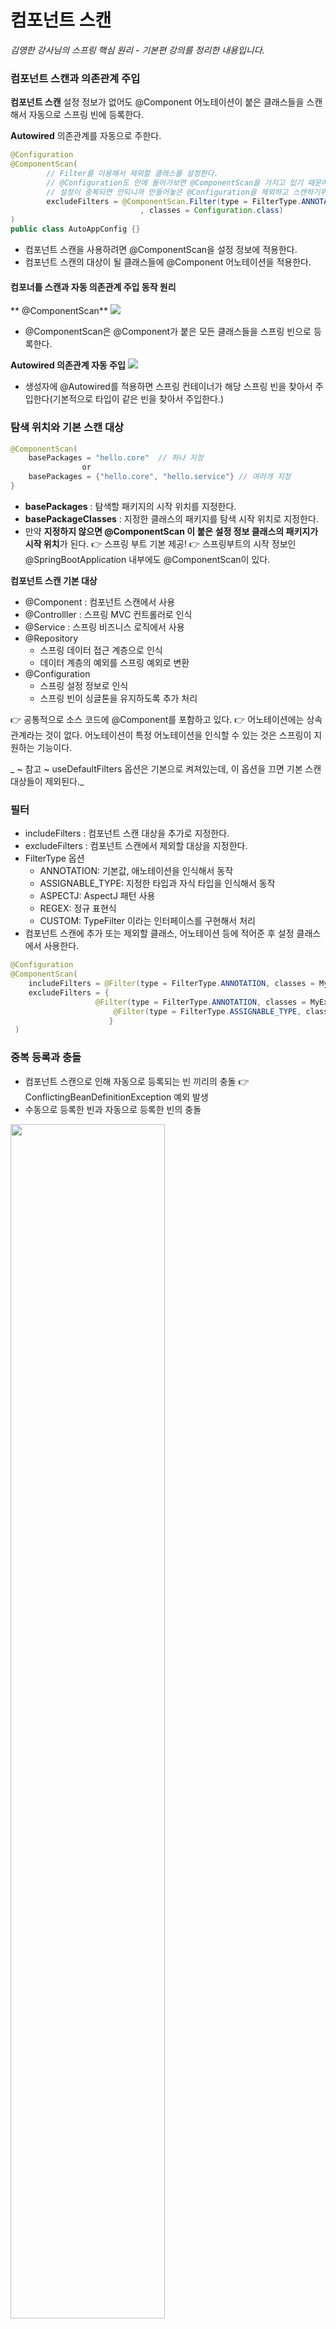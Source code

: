 # 컴포넌트 스캔

_김영한 강사님의 스프링 핵심 원리 - 기본편 강의를 정리한 내용입니다._

### 컴포넌트 스캔과 의존관계 주입

**컴포넌트 스캔**
설정 정보가 없어도 @Component 어노테이션이 붙은 클래스들을 스캔해서 자동으로 스프링 빈에 등록한다.

**Autowired**
의존관계를 자동으로 주한다.

```java
@Configuration
@ComponentScan(
        // Filter를 이용해서 제외할 클래스를 설정한다.
        // @Configuration도 안에 들어가보면 @ComponentScan을 가지고 있기 때문에 스캔 대상!
        // 설정이 중복되면 안되니까 만들어놓은 @Configuration을 제외하고 스캔하기위해 작성
        excludeFilters = @ComponentScan.Filter(type = FilterType.ANNOTATION
        				     , classes = Configuration.class)
)
public class AutoAppConfig {}
```
- 컴포넌트 스캔을 사용하려면 @ComponentScan을 설정 정보에 적용한다.
- 컴포넌트 스캔의 대상이 될 클래스들에 @Component 어노테이션을 적용한다.

#### 컴포너틑 스캔과 자동 의존관계 주입 동작 원리
** @ComponentScan**
![](https://images.velog.io/images/3hee_11/post/58d12923-b715-4bd7-8079-9b6161f08a69/image.png)
- @ComponentScan은 @Component가 붙은 모든 클래스들을 스프링 빈으로 등록한다.

**Autowired 의존관계 자동 주입**
![](https://images.velog.io/images/3hee_11/post/a2335aba-9444-476f-a714-3f8680974b43/image.png)
- 생성자에 @Autowired를 적용하면 스프링 컨테이너가 해당 스프링 빈을 찾아서 주입한다(기본적으로 타입이 같은 빈을 찾아서 주입한다.)

### 탐색 위치와 기본 스캔 대상
```java
@ComponentScan(
	basePackages = "hello.core"  // 하나 지정
    			or
	basePackages = {"hello.core", "hello.service"} // 여러개 지정
}
```
- **basePackages** : 탐색할 패키지의 시작 위치를 지정한다.
- **basePackageClasses** : 지정한 클래스의 패키지를 탐색 시작 위치로 지정한다.
- 만약 **지정하지 않으면 @ComponentScan 이 붙은 설정 정보 클래스의 패키지가 시작 위치**가 된다.
👉 스프링 부트 기본 제공!
👉 스프링부트의 시작 정보인 @SpringBootApplication 내부에도 @ComponentScan이 있다.

**컴포넌트 스캔 기본 대상**
- @Component : 컴포넌트 스캔에서 사용
- @Controlller : 스프링 MVC 컨트롤러로 인식
- @Service : 스프링 비즈니스 로직에서 사용
- @Repository
  - 스프링 데이터 접근 계층으로 인식
  - 데이터 계층의 예외를 스프링 예외로 변환
- @Configuration
  - 스프링 설정 정보로 인식
  - 스프링 빈이 싱글톤을 유지하도록 추가 처리

👉 공통적으로 소스 코드에 @Component를 포함하고 있다.
👉 어노테이션에는 상속관계라는 것이 없다. 어노테이션이 특정 어노테이션을 인식할 수 있는 것은 스프링이 지원하는 기능이다.

_ ~ 참고 ~ useDefaultFilters 옵션은 기본으로 켜져있는데, 이 옵션을 끄면 기본 스캔 대상들이 제외된다._

### 필터
- includeFilters : 컴포넌트 스캔 대상을 추가로 지정한다.
- excludeFilters : 컴포넌트 스캔에서 제외할 대상을 지정한다.
- FilterType 옵션
  - ANNOTATION: 기본값, 애노테이션을 인식해서 동작
  - ASSIGNABLE_TYPE: 지정한 타입과 자식 타입을 인식해서 동작
  - ASPECTJ: AspectJ 패턴 사용
  - REGEX: 정규 표현식
  - CUSTOM: TypeFilter 이라는 인터페이스를 구현해서 처리
- 컴포넌트 스캔에 추가 또는 제외할 클래스, 어노테이션 등에 적어준 후 설정 클래스에서 사용한다.

```java
@Configuration
@ComponentScan(
    includeFilters = @Filter(type = FilterType.ANNOTATION, classes = MyIncludeComponent.class),
    excludeFilters = {
    		       @Filter(type = FilterType.ANNOTATION, classes = MyExcludeComponent.class),
                       @Filter(type = FilterType.ASSIGNABLE_TYPE, classes = BeanA.class)
                      }
 )
 ```
 
### 중복 등록과 충돌
- 컴포넌트 스캔으로 인해 자동으로 등록되는 빈 끼리의 충돌
👉 ConflictingBeanDefinitionException 예외 발생
- 수동으로 등록한 빈과 자동으로 등록한 빈의 충돌
<img src="https://images.velog.io/images/3hee_11/post/604f00e7-b954-4ceb-97ef-7dcf5670cbe2/image.png" width=70%>
<img src="https://images.velog.io/images/3hee_11/post/daecf587-56fe-4651-8280-88f20bafd644/image.png" width=70%>
👉 수동 빈이 자동 빈을 오버라이딩
👉 스프링 부트에서는 오류가 발생하도록 기본값을 바꿈
